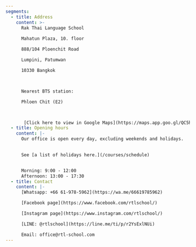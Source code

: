 ```yaml
---
segments:
  - title: Address
    content: >-
      Rak Thai Language School  
  
      Mahatun Plaza, 10. floor  

      888/104 Ploenchit Road    

      Lumpini, Patumwan  

      10330 Bangkok



      Nearest BTS station: 

      Phloen Chit (E2)



       [Click here to view in Google Maps](https://maps.app.goo.gl/QC5hyCZtvPyC3WdW9)
  - title: Opening hours
    content: |-
      Our office is open every day, excluding weekends and holidays.

     
      See [a list of holidays here.](/courses/schedule)


      Morning: 9:00 - 12:00  
      Afternoon: 13:00 - 17:30
  - title: Contact
    content: |-
      [Whatsapp: +66 61-978-5962](https://wa.me/66619785962)

      [Facebook page](https://www.facebook.com/rtlschool/)

      [Instagram page](https://www.instagram.com/rtlschool/)

      [LINE: @rtlschool](https://line.me/ti/p/r2YsExlNUi)

      Email: office@rtl-school.com
---
```

